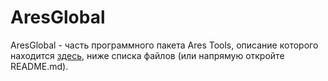 # AresGlobal
AresGlobal - часть программного пакета Ares Tools, описание которого находится <a href="https://github.com/Etyuhibosecyu/AresTools">здесь</a>, ниже списка файлов (или напрямую откройте README.md).
